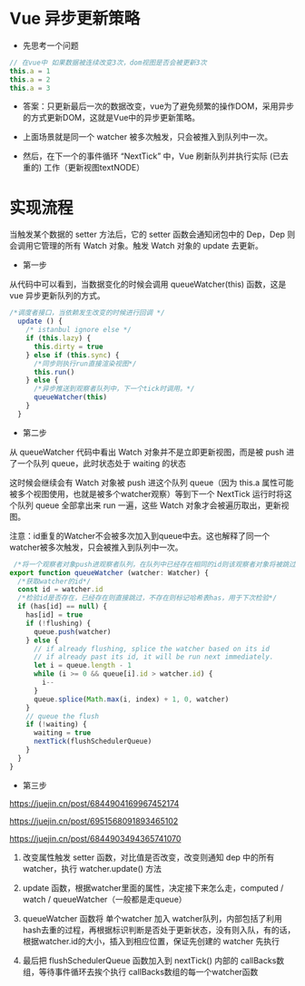 # Vue 异步更新策略


- 先思考一个问题
```js
// 在vue中 如果数据被连续改变3次，dom视图是否会被更新3次
this.a = 1
this.a = 2
this.a = 3
```
- 答案：只更新最后一次的数据改变，vue为了避免频繁的操作DOM，采用异步的方式更新DOM，这就是Vue中的异步更新策略。

- 上面场景就是同一个 watcher 被多次触发，只会被推入到队列中一次。

- 然后，在下一个的事件循环 “NextTick” 中，Vue 刷新队列并执行实际 (已去重的) 工作（更新视图textNODE）

# 实现流程

当触发某个数据的 setter 方法后，它的 setter 函数会通知闭包中的 Dep，Dep 则会调用它管理的所有 Watch 对象。触发 Watch 对象的 update 去更新。



- 第一步

从代码中可以看到，当数据变化的时候会调用 queueWatcher(this) 函数，这是 vue 异步更新队列的方式。

```js
/*调度者接口，当依赖发生改变的时候进行回调 */
  update () {
    /* istanbul ignore else */
    if (this.lazy) {
      this.dirty = true
    } else if (this.sync) {
      /*同步则执行run直接渲染视图*/
      this.run()
    } else {
      /*异步推送到观察者队列中，下一个tick时调用。*/
      queueWatcher(this)
    }
  }
```


- 第二步

从 queueWatcher 代码中看出 Watch 对象并不是立即更新视图，而是被 push 进了一个队列 queue，此时状态处于 waiting 的状态

这时候会继续会有 Watch 对象被 push 进这个队列 queue（因为 this.a 属性可能被多个视图使用，也就是被多个watcher观察）等到下一个 NextTick 运行时将这个队列 queue 全部拿出来 run 一遍，这些 Watch 对象才会被遍历取出，更新视图。

注意：id重复的Watcher不会被多次加入到queue中去。这也解释了同一个watcher被多次触发，只会被推入到队列中一次。
```js
 /*将一个观察者对象push进观察者队列，在队列中已经存在相同的id则该观察者对象将被跳过，除非它是在队列被刷新时推送*/
export function queueWatcher (watcher: Watcher) {
  /*获取watcher的id*/
  const id = watcher.id
  /*检验id是否存在，已经存在则直接跳过，不存在则标记哈希表has，用于下次检验*/
  if (has[id] == null) {
    has[id] = true
    if (!flushing) {
      queue.push(watcher)
    } else {
      // if already flushing, splice the watcher based on its id
      // if already past its id, it will be run next immediately.
      let i = queue.length - 1
      while (i >= 0 && queue[i].id > watcher.id) {
        i--
      }
      queue.splice(Math.max(i, index) + 1, 0, watcher)
    }
    // queue the flush
    if (!waiting) {
      waiting = true
      nextTick(flushSchedulerQueue)
    }
  }
}
```

- 第三步


https://juejin.cn/post/6844904169967452174

https://juejin.cn/post/6951568091893465102

https://juejin.cn/post/6844903494365741070





1. 改变属性触发 setter 函数，对比值是否改变，改变则通知 dep 中的所有 watcher，执行 watcher.update() 方法

2. update 函数，根据watcher里面的属性，决定接下来怎么走，computed / watch / queueWatcher（一般都是走queue）

3. queueWatcher 函数将 单个watcher 加入 watcher队列，内部包括了利用hash去重的过程，再根据标识判断是否处于更新状态，没有则入队，有的话，根据watcher.id的大小，插入到相应位置，保证先创建的 watcher 先执行

4. 最后把 flushSchedulerQueue 函数加入到 nextTick() 内部的 callBacks数组，等待事件循环去挨个执行 callBacks数组的每一个watcher函数
